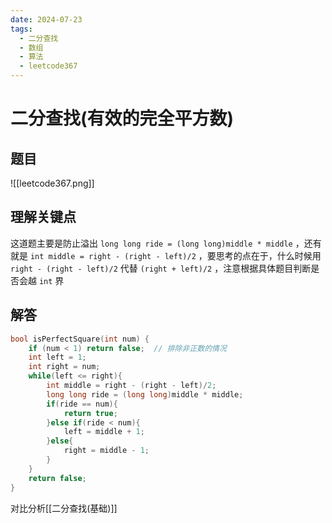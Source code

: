 ```yaml
---
date: 2024-07-23
tags:
  - 二分查找
  - 数组
  - 算法
  - leetcode367
---
```


# 二分查找(有效的完全平方数)

## 题目
![[leetcode367.png]]
## 理解关键点

这道题主要是防止溢出 `long long ride = (long long)middle * middle`  ，还有就是  `int middle = right - (right - left)/2`  ，要思考的点在于，什么时候用 `right - (right - left)/2`  代替  `(right + left)/2`  ，注意根据具体题目判断是否会越 `int` 界

## 解答

```c
bool isPerfectSquare(int num) {
    if (num < 1) return false;  // 排除非正数的情况
    int left = 1;
    int right = num;
    while(left <= right){
        int middle = right - (right - left)/2;
        long long ride = (long long)middle * middle;
        if(ride == num){
            return true;
        }else if(ride < num){
            left = middle + 1;
        }else{
            right = middle - 1;
        }
    }
    return false;
}
```

对比分析[[二分查找(基础)]]


